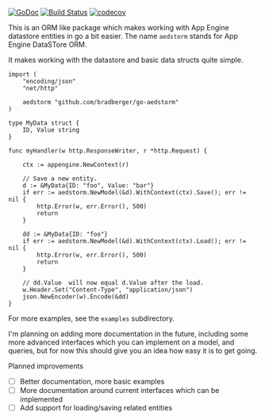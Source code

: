 [![GoDoc](https://godoc.org/github.com/bradberger/go-aedstorm?status.svg)](https://godoc.org/github.com/bradberger/go-aedstorm)
[![Build Status](https://semaphoreci.com/api/v1/brad/go-aedstorm/branches/master/shields_badge.svg)](https://semaphoreci.com/brad/go-aedstorm)
[![codecov](https://codecov.io/gh/bradberger/go-aedstorm/branch/master/graph/badge.svg)](https://codecov.io/gh/bradberger/go-aedstorm)

This is an ORM like package which makes working with App Engine datastore
entities in go a bit easier. The name `aedstorm` stands for App Engine DataSTore
ORM.

It makes working with the datastore and basic data structs quite simple.

```
import (
	"encoding/json"
	"net/http"

	aedstorm "github.com/bradberger/go-aedstorm"
)

type MyData struct {
	ID, Value string
}

func myHandler(w http.ResponseWriter, r *http.Request) {

	ctx := appengine.NewContext(r)

	// Save a new entity.
	d := &MyData{ID: "foo", Value: "bar"}
	if err := aedstorm.NewModel(&d).WithContext(ctx).Save(); err != nil {
		http.Error(w, err.Error(), 500)
		return
	}

	dd := &MyData{ID: "foo"}
	if err := aedstorm.NewModel(&d).WithContext(ctx).Load(); err != nil {
		http.Error(w, err.Error(), 500)
		return
	}

	// dd.Value  will now equal d.Value after the load.
	w.Header.Set("Content-Type", "application/json")
	json.NewEncoder(w).Encode(&dd)
}
```

For more examples, see the `examples` subdirectory.

I'm planning on adding more documentation in the future, including some
more advanced interfaces which you can implement on a model, and queries,
but for now this should give you an idea how easy it is to get going.


Planned improvements

- [ ] Better documentation, more basic examples
- [ ] More documentation around current interfaces which can be implemented
- [ ] Add support for loading/saving related entities